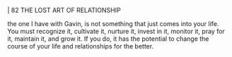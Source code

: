 | 82 THE LOST ART OF RELATIONSHIP

the one I have with Gavin, is not something that just comes into your life. You
must recognize it, cultivate it, nurture it, invest in it, monitor it, pray for it,
maintain it, and grow it. If you do, it has the potential to change the course of
your life and relationships for the better.